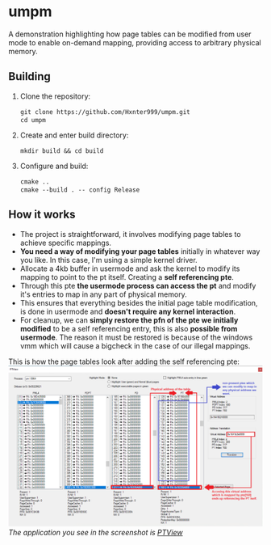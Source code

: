 # umpm
A demonstration highlighting how page tables can be modified from user mode to enable on-demand mapping, providing access to arbitrary physical memory.

## Building

1. Clone the repository:
   ```
   git clone https://github.com/Hxnter999/umpm.git
   cd umpm
   ```

2. Create and enter build directory:
   ```
   mkdir build && cd build
   ```

3. Configure and build:
   ```
   cmake ..
   cmake --build . -- config Release
   ```

## How it works
- The project is straightforward, it involves modifying page tables to achieve specific mappings. 
- **You need a way of modifying your page tables** initially in whatever way you like. In this case, I'm using a simple kernel driver. 
- Allocate a 4kb buffer in usermode and ask the kernel to modify its mapping to point to the pt itself. Creating a **self referencing pte**.
- Through this pte **the usermode process can access the pt** and modify it's entries to map in any part of physical memory.
- This ensures that everything besides the initial page table modification, is done in usermode and **doesn't require any kernel interaction**.
- For cleanup, we can **simply restore the pfn of the pte we initially modified** to be a self referencing entry, this is also **possible from usermode**. The reason it must be restored is because of the windows vmm which will cause a bigcheck in the case of our illegal mappings.

This is how the page tables look after adding the self referencing pte:
![PTView](assets/ptview.png)
*The application you see in the screenshot is [PTView](https://github.com/VollRagm/PTView)*
